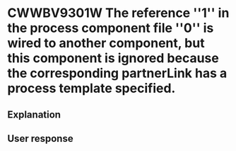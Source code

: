 # CWWBV9301W The reference ''1'' in the process component file ''0'' is wired to another component, but this component is ignored because the corresponding partnerLink has a process template specified.

## Explanation

## User response
